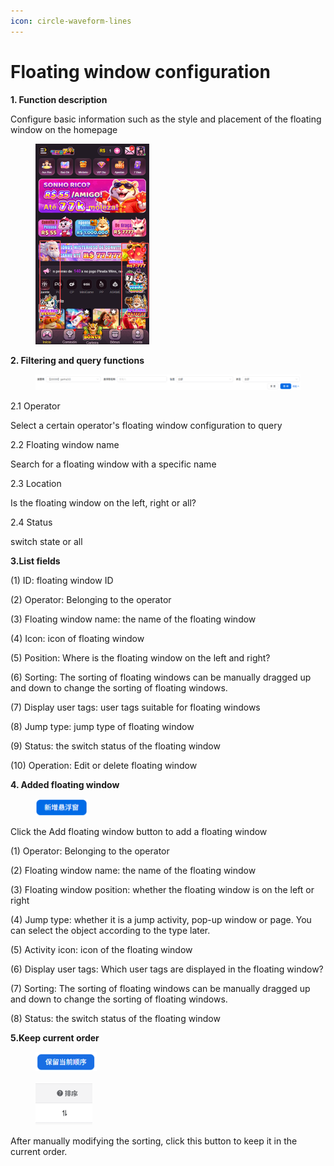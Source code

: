 ```yaml
---
icon: circle-waveform-lines
---
```


# Floating window configuration

**1. Function description**

Configure basic information such as the style and placement of the floating window on the homepage

<div align="left"><figure><img src="../../.gitbook/assets/image (78).png" alt="" width="182"><figcaption></figcaption></figure></div>

**2. Filtering and query functions**

<figure><img src="../../.gitbook/assets/image (79).png" alt=""><figcaption></figcaption></figure>

2.1 Operator

Select a certain operator's floating window configuration to query

2.2 Floating window name

Search for a floating window with a specific name

2.3 Location

Is the floating window on the left, right or all?

2.4 Status

switch state or all

**3.List fields**

(1) ID: floating window ID

(2) Operator: Belonging to the operator

(3) Floating window name: the name of the floating window

(4) Icon: icon of floating window

(5) Position: Where is the floating window on the left and right?

(6) Sorting: The sorting of floating windows can be manually dragged up and down to change the sorting of floating windows.

(7) Display user tags: user tags suitable for floating windows

(8) Jump type: jump type of floating window

(9) Status: the switch status of the floating window

(10) Operation: Edit or delete floating window

**4. Added floating window**

<div align="left"><figure><img src="../../.gitbook/assets/image (80).png" alt="" width="84"><figcaption></figcaption></figure></div>

Click the Add floating window button to add a floating window

(1) Operator: Belonging to the operator

(2) Floating window name: the name of the floating window

(3) Floating window position: whether the floating window is on the left or right

(4) Jump type: whether it is a jump activity, pop-up window or page. You can select the object according to the type later.

(5) Activity icon: icon of the floating window

(6) Display user tags: Which user tags are displayed in the floating window?

(7) Sorting: The sorting of floating windows can be manually dragged up and down to change the sorting of floating windows.

(8) Status: the switch status of the floating window

**5.Keep current order**

<div align="left"><figure><img src="../../.gitbook/assets/image (81).png" alt="" width="98"><figcaption></figcaption></figure></div>

<div align="left"><figure><img src="../../.gitbook/assets/image (82).png" alt="" width="91"><figcaption></figcaption></figure></div>

After manually modifying the sorting, click this button to keep it in the current order.
